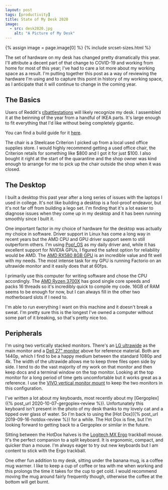 ```yaml
---
layout: post
tags: [productivity]
title: State of My Desk 2020
image:
  - src: desk2020.jpg
    alt: "A Picture of My Desk"
---
```


{% assign image = page.image[0] %}
{% include srcset-sizes.html %}

The set of hardware on my desk has changed pretty dramatically this year. I'll attribute a decent part of that change to COVID-19 and working from home for most of this year; I've had to care a lot more about my working space as a result. I'm putting together this post as a way of reviewing the hardware I'm using and to capture this point in history of my working space, as I anticipate that it will continue to change in the coming year.

## The Basics

Users of Reddit's [r/battlestations](https://reddit.com/r/battlestations) will likely recognize my desk. I assembled it at the beinning of the year from a handful of IKEA parts. It's large enough to fit everything that I'd like without being completely gigantic.

You can find a build guide for it [here](https://rigz.io/ultimate-ikea-battlestation-setup/).

The chair is a Steelcase Criterion I picked up from a local used office supplies store. I would highly recommend getting a used office chair, the Criterion retails for something like $800 and I got it for just $100. I also bought it right at the start of the quarantine and the shop owner was kind enough to arrange for me to pick up the chair outside the shop when it was closed.

## The Desktop

I built a desktop this past year after a long series of issues with the laptops I used in college. It's not like building a desktop is a fool-proof endeavor, but it's not far off from building a lego set. I'm finding that it's a lot easier to diagnose issues when they come up in my desktop and it has been running smoothly since I built it.

One important factor in my choice of hardware for the desktop was actually my choice in software. Driver support in Linux has come a long way in recent years but the AMD CPU and GPU driver support seem to still outperform others. I'm using [Pop!\_OS](https://pop.system76.com/) as my daily driver and, while it has excellent support for NVIDIA GPUs, I figured the safest option for reliability would be AMD. The [AMD RX580 8GB GPU](https://www.amd.com/en/products/graphics/radeon-rx-580) is an incredible value and fit well with my needs. The most intense task for my GPU is running Factorio on an ultrawide monitor and it easily does that at 60fps.

I primarily use this computer for writing software and chose the CPU accordingly. The [AMD Ryzen 3700X](https://www.amd.com/en/products/cpu/amd-ryzen-7-3700x) has good single core speeds and packs 16 threads so it's incredibly quick to compile my code. 16GB of RAM seems to be enough for now, but I can always fill in the other two motherboard slots if I need to.

I'm able to run everything I want on this machine and it doesn't break a sweat. I'm pretty sure this is the longest I've owned a computer without some part of it breaking, so that's pretty nice too.

## Peripherals

I'm using two vertically stacked monitors. There's an [LG ultrawide](https://www.amazon.com/LG-34WN80C-B-inch-Connectivity-Compatibility/dp/B07YGZ7C1K/ref=sr_1_2?crid=2RAIMI2QTFSAB&keywords=lg+34+inch+curved+ultrawide+monitor&qid=1642530731&sprefix=lg+34+inch+curved+ultrawide+monitor%2Caps%2C198&sr=8-2) as the main monitor and a [Dell 27" monitor](https://www.amazon.com/Dell-Ultrasharp-U2719DX-2560x1440-Resolution/dp/B07KGR784M/ref=sr_1_5_mod_primary_new?crid=39LZPEYIZ25YH&keywords=dell+27+inch+monitor+1440p&qid=1642530779&sbo=RZvfv%2F%2FHxDF%2BO5021pAnSA%3D%3D&sprefix=dell+27+inch+monitor+1440p%2Caps%2C141&sr=8-5) above for reference material. Both are 1440p, which I find to be a happy medium between the standard 1080p and 4k. The width of the ultrawide allows me to keep three files open side by side. I tend to do the vast majority of my work on that monitor and then keep docs and a terminal window on the top monitor. Looking at the top monitor for a long period of time gets uncomfortable but it works great as a reference.
I use the [VIVO vertical monitor mount](https://www.amazon.com/VIVO-Monitor-Stacked-Vertical-STAND-V002T/dp/B00DGTP57A/ref=sr_1_3?crid=25HSU8CGKYMNU&keywords=vivo+vertical+monitor+stands+for+2+monitors&qid=1642530872&s=electronics&sprefix=vivo+vertical+monitor+stands+for+2+monitors%2Celectronics%2C96&sr=1-3) to keep the two monitors in this configuration.

I've written a lot about my keyboards, most recently about my [Gergoplex]({% post_url 2020-10-07-gergoplex-review %}). Unfortunately this keyboard isn't present in the photo of my desk thanks to my lovely cat and a tipped over glass of water. So I'm back to using the [Hot Dox]({% post_url 2019-09-16-hotdox-review %}) for a while. The Hot Dox is fine, but I'm looking forward to getting back to a Gergoplex or similar in the future.

Sitting between the HotDox halves is the [Logitech MX Ergo](https://www.logitech.com/en-us/products/mice/mx-ergo-wireless-trackball-mouse.html) trackball mouse. It's the perfect companion to a split keyboard. It is ergonomic, compact, and quicker than a mouse. I'm always eager to try out new keyboards but I am content to stick with the Ergo trackball.

One other fun addition to my desk, sitting under the banana mug, is a coffee mug warmer. I like to keep a cup of coffee or tea with me when working and this prolongs the time it takes for the cup to get cold. I would recommend moving the mug around fairly frequently though, otherwise the coffee at the bottom will get burnt.
